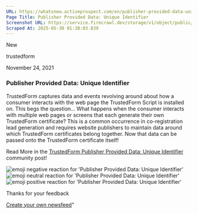 ```yaml
---
URL: https://whatsnew.activeprospect.com/en/publisher-provided-data-unique-identifier
Page Title: Publisher Provided Data: Unique Identifier
Screenshot URL: https://service.firecrawl.dev/storage/v1/object/public/media/screenshot-1b54a248-ff7b-4ab7-abf0-913af18790b8.png
Scraped At: 2025-05-30 01:38:03.839
---
```

New






trustedform



November 24, 2021

### Publisher Provided Data: Unique Identifier

TrustedForm captures data and events revolving around about how a consumer interacts with the web page the TrustedForm Script is installed on. This begs the question... What happens when the consumer interacts with multiple web pages or screens that each generate their own TrustedForm certificate? This is a common occurrence in co-registration lead generation and requires website publishers to maintain data around which TrustedForm certificates belong together. Now that data can be passed onto the TrustedForm certificate itself!

Read More in the [TrustedForm Publisher Provided Data: Unique Identifier](https://community.activeprospect.com/posts/4535777-trustedform-publisher-provided-data-unique-identifier) community post!

![emoji negative reaction for 'Publisher Provided Data: Unique Identifier'](https://app.getbeamer.com/images/emojiNeg.svg)![emoji neutral reaction for 'Publisher Provided Data: Unique Identifier'](https://app.getbeamer.com/images/emojiNeut.svg)![emoji positive reaction for 'Publisher Provided Data: Unique Identifier'](https://app.getbeamer.com/images/emojiPos.svg)

Thanks for your feedback

[Create your own newsfeed](https://www.getbeamer.com/?ref=watermark_MErKJCnu12412_public&company=ActiveProspect&watermarkRef=create&utm_term=MErKJCnu12412&utm_content=ActiveProspect&utm_source=standalone&utm_medium=footer&utm_campaign=create)"

